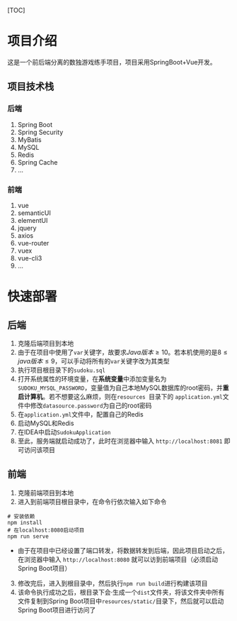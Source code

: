 [TOC]





# 项目介绍

这是一个前后端分离的数独游戏练手项目，项目采用SpringBoot+Vue开发。



## 项目技术栈



### 后端

1. Spring Boot
2. Spring Security
3. MyBatis
4. MySQL
5. Redis
6. Spring Cache
7. ...



### 前端

1. vue
2. semanticUI
3. elementUI
4. jquery
5. axios
6. vue-router
7. vuex
8. vue-cli3
9. ...



# 快速部署



## 后端

1. 克隆后端项目到本地
2. 由于在项目中使用了`var`关键字，故要求$Java版本 \ge10$。若本机使用的是$8 \le java版本 \le 9$，可以手动将所有的`var`关键字改为其类型
3. 执行项目根目录下的`sudoku.sql`
4. 打开系统属性的环境变量，在**系统变量**中添加变量名为`SUDOKU_MYSQL_PASSWORD`，变量值为自己本地MySQL数据库的root密码，并**重启计算机**。若不想要这么麻烦，则在`resources
`目录下的 `application.yml`文件中修改`datasource.password`为自己的root密码
5. 在`application.yml`文件中，配置自己的Redis
6. 启动MySQL和Redis
7. 在IDEA中启动`SudokuApplication`
8. 至此，服务端就启动成功了，此时在浏览器中输入 `http://localhost:8081` 即可访问该项目



## 前端

1. 克隆前端项目到本地
2. 进入到前端项目根目录中，在命令行依次输入如下命令

```
# 安装依赖
npm install
# 在localhost:8080启动项目
npm run serve
```

- 由于在项目中已经设置了端口转发，将数据转发到后端，因此项目启动之后，在浏览器中输入 `http://localhost:8080` 就可以访到前端项目（必须启动Spring Boot项目）

3. 修改完后，进入到根目录中，然后执行`npm run build`进行构建该项目
4. 该命令执行成功之后，根目录下会·生成一个`dist`文件夹，将该文件夹中所有文件复制到Spring Boot项目中`resources/static/`目录下，然后就可以启动Spring Boot项目进行访问了